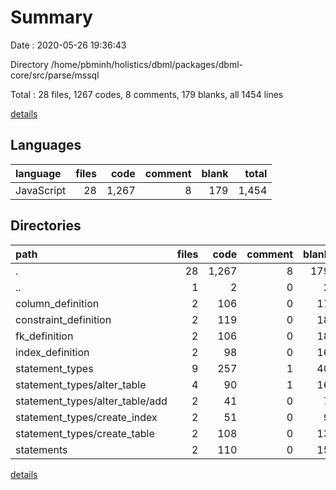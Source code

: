 # Summary

Date : 2020-05-26 19:36:43

Directory /home/pbminh/holistics/dbml/packages/dbml-core/src/parse/mssql

Total : 28 files,  1267 codes, 8 comments, 179 blanks, all 1454 lines

[details](details.md)

## Languages
| language | files | code | comment | blank | total |
| :--- | ---: | ---: | ---: | ---: | ---: |
| JavaScript | 28 | 1,267 | 8 | 179 | 1,454 |

## Directories
| path | files | code | comment | blank | total |
| :--- | ---: | ---: | ---: | ---: | ---: |
| . | 28 | 1,267 | 8 | 179 | 1,454 |
| .. | 1 | 2 | 0 | 2 | 4 |
| column_definition | 2 | 106 | 0 | 17 | 123 |
| constraint_definition | 2 | 119 | 0 | 18 | 137 |
| fk_definition | 2 | 106 | 0 | 18 | 124 |
| index_definition | 2 | 98 | 0 | 16 | 114 |
| statement_types | 9 | 257 | 1 | 40 | 298 |
| statement_types/alter_table | 4 | 90 | 1 | 16 | 107 |
| statement_types/alter_table/add | 2 | 41 | 0 | 7 | 48 |
| statement_types/create_index | 2 | 51 | 0 | 9 | 60 |
| statement_types/create_table | 2 | 108 | 0 | 13 | 121 |
| statements | 2 | 110 | 0 | 15 | 125 |

[details](details.md)